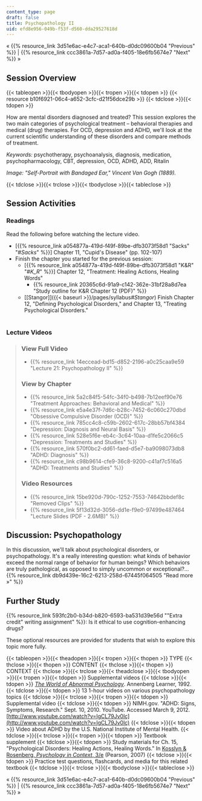 ```yaml
---
content_type: page
draft: false
title: Psychopathology II
uid: efd8e956-049b-f53f-d560-dda29527618d
---
```

« {{% resource_link 3d51e6ac-e4c7-aca1-640b-d0dc09600b04 "Previous" %}} | {{% resource_link ccc3861a-7d57-ad0a-f405-18e6fb5674e7 "Next" %}} »

## Session Overview

{{< tableopen >}}{{< tbodyopen >}}{{< tropen >}}{{< tdopen >}}
{{< resource b10f6921-06c4-a652-3cfc-d21f56dce29b >}}
{{< tdclose >}}{{< tdopen >}}

How are mental disorders diagnosed and treated? This session explores the two main categories of psychological treatment – behavioral therapies and medical (drug) therapies. For OCD, depression and ADHD, we'll look at the current scientific understanding of these disorders and compare methods of treatment.

_Keywords:_ psychotherapy, psychoanalysis, diagnosis, medication, psychopharmacology, CBT, depression, OCD, ADHD, ADD, Ritalin

_Image: "Self-Portrait with Bandaged Ear," Vincent Van Gogh (1889)._

{{< tdclose >}}{{< trclose >}}{{< tbodyclose >}}{{< tableclose >}}

## Session Activities

### Readings

Read the following before watching the lecture video.

- \[{{% resource_link a054877a-419d-f49f-89be-dfb3073f58d1 "Sacks" "#_Sacks_" %}}\] Chapter 11, "Cupid's Disease" (pp. 102-107)
- Finish the chapter you started for the previous session:
    - \[{{% resource_link a054877a-419d-f49f-89be-dfb3073f58d1 "K&R" "#_K_R_" %}}\] Chapter 12, "Treatment: Healing Actions, Healing Words"
        - {{% resource_link 20365c6d-91a9-c142-362e-31bf28a8d7ea "Study outline for K&R Chapter 12 (PDF)" %}}
    - \[\[Stangor\]\]({{< baseurl >}}/pages/syllabus#_Stangor_) Finish Chapter 12, "Defining Psychological Disorders," and Chapter 13, "Treating Psychological Disorders."   
         

### Lecture Videos

> ### View Full Video
> 
> - {{% resource_link 14eccead-bd15-d852-2196-a0c25caa9e59 "Lecture 21: Psychopathology II" %}}
> 
> ### View by Chapter
> 
> - {{% resource_link 5a2c84f5-54fc-34f0-b498-7b12eef90e76 "Treatment Approaches: Behavioral and Medical" %}}
> - {{% resource_link e5a4e37f-7d6c-b28c-7452-6c060c270dbd "Obsessive Compulsive Disorder (OCD)" %}}
> - {{% resource_link 785cc4c8-c59b-2602-617c-28bb57bf4384 "Depression: Diagnosis and Neural Basis" %}}
> - {{% resource_link 528e5f6e-eb4c-3c64-10aa-d1fe5c2066c5 "Depression: Treatments and Studies" %}}
> - {{% resource_link 570f0bc2-dd61-faed-d5e7-ba9098073db8 "ADHD: Diagnosis" %}}
> - {{% resource_link c98b9614-cfe9-36c8-9200-c41af7c516a5 "ADHD: Treatments and Studies" %}}
> 
> ### Video Resources
> 
> - {{% resource_link 15be920d-790c-1252-7553-74642bbdef8c "Removed Clips" %}}
> - {{% resource_link 5f13d32d-3056-dd1e-f9e0-97499e487464 "Lecture Slides (PDF - 2.6MB)" %}}

## Discussion: Psychopathology

In this discussion, we'll talk about psychological disorders, or psychopathology. It's a really interesting question: what kinds of behavior exceed the normal range of behavior for human beings? Which behaviors are truly pathological, as opposed to simply uncommon or exceptional?… {{% resource_link db9d439e-16c2-6213-258d-67445f064505 "Read more »" %}}

## Further Study

{{% resource_link 593fc2b0-b34d-b820-6593-ba531d39e56d "\"Extra credit\" writing assignment" %}}: Is it ethical to use cognition-enhancing drugs?

These optional resources are provided for students that wish to explore this topic more fully.

{{< tableopen >}}{{< theadopen >}}{{< tropen >}}{{< thopen >}}
TYPE
{{< thclose >}}{{< thopen >}}
CONTENT
{{< thclose >}}{{< thopen >}}
CONTEXT
{{< thclose >}}{{< trclose >}}{{< theadclose >}}{{< tbodyopen >}}{{< tropen >}}{{< tdopen >}}
Supplemental videos
{{< tdclose >}}{{< tdopen >}}
[_The World of Abnormal Psychology_](https://www.learner.org/series/the-world-of-abnormal-psychology/). Annenberg Learner, 1992.
{{< tdclose >}}{{< tdopen >}}
13 1-hour videos on various psychopathology topics
{{< tdclose >}}{{< trclose >}}{{< tropen >}}{{< tdopen >}}
Supplemental video
{{< tdclose >}}{{< tdopen >}}
NIMH.gov. "ADHD: Signs, Symptoms, Research." Sept. 10, 2010. YouTube. Accessed March 9, 2012. [http://www.youtube.com/watch?v=IgCL79Jv0lc](http://www.youtube.com/watch?v=IgCL79Jv0lc)
{{< tdclose >}}{{< tdopen >}}
Video about ADHD by the U.S. National Institute of Mental Health.
{{< tdclose >}}{{< trclose >}}{{< tropen >}}{{< tdopen >}}
Textbook supplement
{{< tdclose >}}{{< tdopen >}}
Study materials for Ch. 15, "Psychological Disorders: Healing Actions, Healing Words." In [Kosslyn & Rosenberg, _Psychology in Context_, 3/e](http://www.pearsonhighered.com/educator/product/Fundamentals-of-Psychology-in-Context/9780205507573.page) (Pearson, 2007)
{{< tdclose >}}{{< tdopen >}}
Practice test questions, flashcards, and media for this related textbook
{{< tdclose >}}{{< trclose >}}{{< tbodyclose >}}{{< tableclose >}}

« {{% resource_link 3d51e6ac-e4c7-aca1-640b-d0dc09600b04 "Previous" %}} | {{% resource_link ccc3861a-7d57-ad0a-f405-18e6fb5674e7 "Next" %}} »